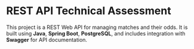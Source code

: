 
# REST API Technical Assessment

This project is a REST Web API for managing matches and their odds. It is built using **Java**, **Spring Boot**, **PostgreSQL**, and includes integration with **Swagger** for API documentation.
